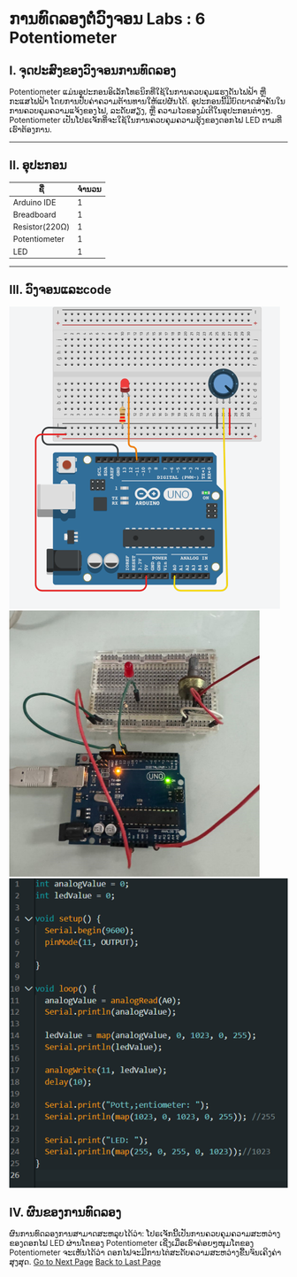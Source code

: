 
# ການທົດລອງຕໍ່ວົງຈອນ Labs  : 6 Potentiometer

## I. ຈຸດປະສົງຂອງວົງຈອນການທົດລອງ
Potentiometer ແມ່ນອຸປະກອນອິເລັກໂທຣນິກທີ່ໃຊ້ໃນການຄວບຄຸມແຮງດັນໄຟຟ້າ ຫຼື ກະແສໄຟຟ້າ ໂດຍການປັບຄ່າຄວາມຕ້ານທານໃຫ້ແປຜັນໄດ້. ອຸປະກອນນີ້ມີບົດບາດສຳຄັນໃນການຄວບຄຸມຄວາມແຈ້ງຂອງໄຟ, ລະດັບສຽງ, ຫຼື ຄວາມໄວຂອງມໍເຕີໃນອຸປະກອນຕ່າງໆ.
Potentiometer ເປັນໂປຣເຈັກທີ່ຈະໃຊ້ໃນການຄວບຄຸມຄວາມຮຸ້ງຂອງດອກໄຟ LED ຕາມທີ່ເຮົາຕ້ອງການ.



___

## II. ອຸປະກອນ

| ຊື່            | ຈຳນວນ |
|---------------|--------|
| Arduino IDE  | 1      |
| Breadboard   | 1      |
| Resistor(220Ω)  | 1     |
| Potentiometer        | 1      |
| LED         | 1      |




___

## III.	ວົງຈອນແລະcode
![](../image/52.png) 
![](../image/53.png) 
![](../image/54.png) 
## IV.	ຜົນຂອງການທົດລອງ
ຜົນການທົດລອງການສາມາດສະຫລຸບໄດ້ວ່າ: ໂປຣເຈັກນີ້ເປັນການຄວບຄຸມຄວາມສະຫວ່າງຂອງດອກໄຟ LED ຜ່ານໂຕຂອງ Potentiometer ເຊີ່ງເມື່ອເຮົາຄ່ອຍໆໜຸມໂຕຂອງ Potentiometer ຈະເຫັນໄດ້ວ່າ ດອກໄຟຈະມີການໄຕ່ສະດັບຄວາມສະຫວ່າງຂື້ນຈົນເຄິງຄ່າສຸງສຸດ.
[Go to Next Page](lab7.md)
[Back to Last Page](lab5.md)